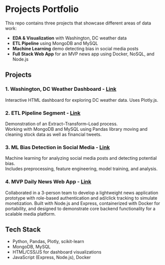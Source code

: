 # Projects Portfolio

This repo contains three projects that showcase different areas of data work:  
- **EDA & Visualization** with Washington, DC weather data  
- **ETL Pipeline** using MongoDB and MySQL  
- **Machine Learning** demo detecting bias in social media posts
- **Full Stack Web App** for an MVP news app using Docker, NoSQL, and Node.js  

## Projects

### 1. Washington, DC Weather Dashboard - [Link](https://njg19.github.io/projects/EDA/)
Interactive HTML dashboard for exploring DC weather data. Uses Plotly.js.

### 2. ETL Pipeline Segment - [Link](https://njg19.github.io/projects/ETL/etl_pipeline.html)
Demonstration of an Extract–Transform–Load process.  
Working with MongoDB and MySQL using Pandas library moving and cleaning stock data as well as financial tweets.

### 3. ML Bias Detection in Social Media - [Link](https://njg19.github.io/projects/ML/social_media_bias.html)
Machine learning for analyzing social media posts and detecting potential bias.  
Includes preprocessing, feature engineering, model training, and analysis.

### 4. MVP Daily News Web App - [Link](https://github.com/njg19/daily-bugle-mvp)
Collaborated in a 3-person team to develop a lightweight news application prototype with role-based authentication and ad/click tracking to simulate monetization. Built with Node.js and Express, containerized with Docker for portability, and designed to demonstrate core backend functionality for a scalable media platform.

## Tech Stack
- Python, Pandas, Plotly, scikit-learn  
- MongoDB, MySQL  
- HTML/CSS/JS for dashboard visualizations
- JavaScript (Express, Node.js), Docker
